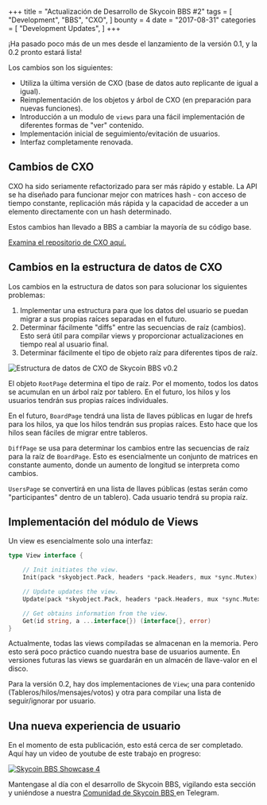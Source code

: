+++
title = "Actualización de Desarrollo de Skycoin BBS #2"
tags = [
    "Development",
    "BBS",
    "CXO",
]
bounty = 4
date = "2017-08-31"
categories = [
    "Development Updates",
]
+++

¡Ha pasado poco más de un mes desde el lanzamiento de la versión 0.1, y la 0.2 pronto estará lista!

Los cambios son los siguientes:

- Utiliza la última versión de CXO (base de datos auto replicante de igual a igual).
- Reimplementación de los objetos y árbol de CXO (en preparación para nuevas funciones).
- Introducción a un modulo de `views` para una fácil implementación de diferentes formas de "ver" contenido.
- Implementación inicial de seguimiento/evitación de usuarios.
- Interfaz completamente renovada.

## Cambios de CXO

CXO ha sido seriamente refactorizado para ser más rápido y estable. 
La API se ha diseñado para funcionar mejor con matrices hash - con acceso 
de tiempo constante, replicación más rápida y la capacidad de acceder a un 
elemento directamente con un hash determinado.

Estos cambios han llevado a BBS a cambiar la mayoría de su código base.

[Examina el repositorio de CXO aquí.](https://github.com/skycoin/cxo)

## Cambios en la estructura de datos de CXO

Los cambios en la estructura de datos son para solucionar los siguientes problemas:

1. Implementar una estructura para que los datos del usuario se puedan migrar a sus propias raíces separadas en el futuro.
2. Determinar fácilmente "diffs" entre las secuencias de raíz (cambios). Esto será útil para compilar views y proporcionar actualizaciones en tiempo real al usuario final.
3. Determinar fácilmente el tipo de objeto raíz para diferentes tipos de raíz.

![Estructura de datos de CXO de Skycoin BBS v0.2](/bbs/img/bbs_cxo_datastructure_v0.2.png)

El objeto  `RootPage` determina el tipo de raíz. Por el momento, 
todos los datos se acumulan en un árbol raíz por tablero. En el futuro, 
los hilos y los usuarios tendrán sus propias raíces individuales.

En el futuro, `BoardPage` tendrá una lista de llaves públicas en lugar 
de hrefs para los hilos, ya que los hilos tendrán sus propias raíces. 
Esto hace que los hilos sean fáciles de migrar entre tableros.

`DiffPage` se usa para determinar los cambios entre las secuencias 
de raíz para la raíz de `BoardPage`. Esto es esencialmente un conjunto de matrices 
en constante aumento, donde un aumento de longitud se interpreta como cambios.

`UsersPage` se convertirá en una lista de llaves públicas 
(estas serán como "participantes" dentro de un tablero). Cada usuario tendrá su propia raíz.

## Implementación del módulo de Views

Un view es esencialmente solo una interfaz:

```go
type View interface {

	// Init initiates the view.
	Init(pack *skyobject.Pack, headers *pack.Headers, mux *sync.Mutex) error

	// Update updates the view.
	Update(pack *skyobject.Pack, headers *pack.Headers, mux *sync.Mutex) error

	// Get obtains information from the view.
	Get(id string, a ...interface{}) (interface{}, error)
}
```

Actualmente, todas las views compiladas se almacenan en la memoria. 
Pero esto será poco práctico cuando nuestra base de usuarios aumente. 
En versiones futuras las views se guardarán en un almacén de llave-valor en el disco.

Para la versión 0.2, hay dos implementaciones de `View`; 
una para contenido (Tableros/hilos/mensajes/votos) y otra para compilar una lista de seguir/ignorar por usuario.

## Una nueva experiencia de usuario

En el momento de esta publicación, esto está cerca de ser completado. Aquí hay un video de youtube de este trabajo en progreso:

[![Skycoin BBS Showcase 4](https://i.ytimg.com/vi/Oue3WVkmGh4/0.jpg)](https://youtu.be/Oue3WVkmGh4)

Mantengase al día con el desarrollo de Skycoin BBS, vigilando esta sección y uniéndose a nuestra [Comunidad de Skycoin BBS ](https://t.me/skycoinbbs) en Telegram.
